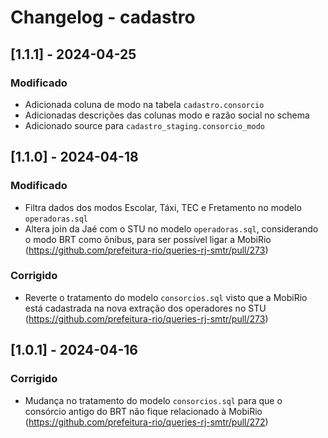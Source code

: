 # Changelog - cadastro

## [1.1.1] - 2024-04-25

### Modificado

- Adicionada coluna de modo na tabela `cadastro.consorcio`
- Adicionadas descrições das colunas modo e razão social no schema
- Adicionado source para `cadastro_staging.consorcio_modo`


## [1.1.0] - 2024-04-18

### Modificado

- Filtra dados dos modos Escolar, Táxi, TEC e Fretamento no modelo `operadoras.sql`
- Altera join da Jaé com o STU no modelo `operadoras.sql`, considerando o modo BRT como ônibus, para ser possível ligar a MobiRio (https://github.com/prefeitura-rio/queries-rj-smtr/pull/273)

### Corrigido

- Reverte o tratamento do modelo `consorcios.sql` visto que a MobiRio está cadastrada na nova extração dos operadores no STU (https://github.com/prefeitura-rio/queries-rj-smtr/pull/273) 

## [1.0.1] - 2024-04-16

### Corrigido

- Mudança no tratamento do modelo `consorcios.sql` para que o consórcio antigo do BRT não fique relacionado à MobiRio (https://github.com/prefeitura-rio/queries-rj-smtr/pull/272)